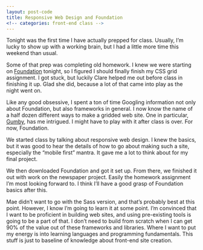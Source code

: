 ```yaml
---
layout: post-code
title: Responsive Web Design and Foundation
<!-- categories: front-end class -->
---
```

Tonight was the first time I have actually prepped for class. Usually, I’m lucky to show up with a working brain, but I had a little more time this weekend than usual.

Some of that prep was completing old homework. I knew we were starting on [Foundation](http://foundation.zurb.com/ "Zurb Foundation") tonight, so I figured I should finally finish my CSS grid assignment. I got stuck, but luckily Clare helped me out before class in finishing it up. Glad she did, because a lot of that came into play as the night went on.

Like any good obsessive, I spent a ton of time Googling information not only about Foundation, but also frameworks in general. I now know the name of a half dozen different ways to make a gridded web site. One in particular, [Gumby](http://gumbyframework.com/ "Gumby"), has me intrigued. I might have to play with it after class is over. For now, Foundation.

We started class by talking about responsive web design. I knew the basics, but it was good to hear the details of how to go about making such a site, especially the “mobile first” mantra. It gave me a lot to think about for my final project.

We then downloaded Foundation and got it set up. From there, we finished it out with work on the newspaper project. Easily the homework assignment I’m most looking forward to. I think I’ll have a good grasp of Foundation basics after this. 

Mae didn’t want to go with the Sass version, and that’s probably best at this point. However, I know I’m going to learn it at some point. I’m convinced that I want to be proficient in building web sites, and using pre-existing tools is going to be a part of that. I don’t need to build from scratch when I can get 90% of the value out of these frameworks and libraries. Where I want to put my energy is into learning languages and programming fundamentals. This stuff is just to baseline of knowledge about front-end site creation. 